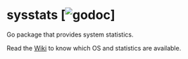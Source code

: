 # sysstats [![godoc](https://img.shields.io/badge/godoc-sysstats-blue.svg)]

Go package that provides system statistics.

Read the [Wiki](https://github.com/rafacas/sysstats/wiki) to know which OS and statistics are available.

